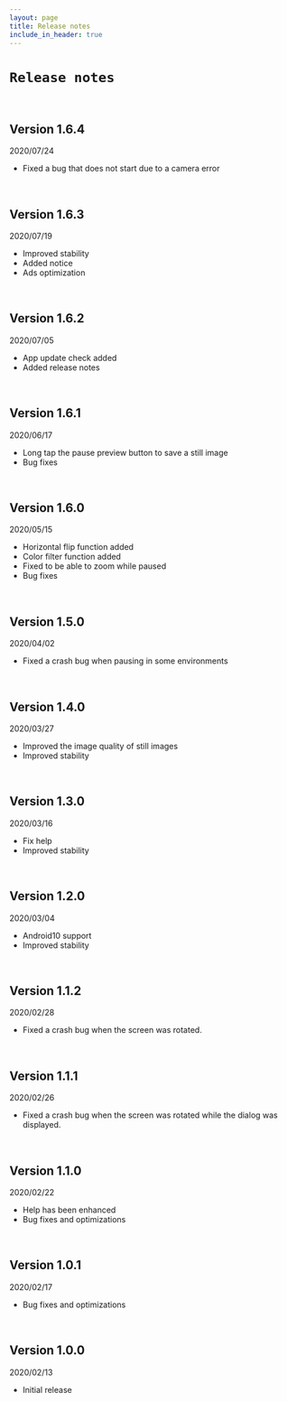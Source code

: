 ```yaml
---
layout: page
title: Release notes
include_in_header: true
---
```


# `Release notes`
<br>

## **Version 1.6.4**
2020/07/24
- Fixed a bug that does not start due to a camera error

<br>

## **Version 1.6.3**
2020/07/19
- Improved stability
- Added notice
- Ads optimization

<br>

## **Version 1.6.2**
2020/07/05
- App update check added
- Added release notes

<br>

## **Version 1.6.1**
2020/06/17
- Long tap the pause preview button to save a still image
- Bug fixes

<br>

## **Version 1.6.0**
2020/05/15
- Horizontal flip function added
- Color filter function added
- Fixed to be able to zoom while paused
- Bug fixes

<br>

## **Version 1.5.0**
2020/04/02
- Fixed a crash bug when pausing in some environments

<br>

## **Version 1.4.0**
2020/03/27
- Improved the image quality of still images
- Improved stability

<br>

## **Version 1.3.0**
2020/03/16
- Fix help
- Improved stability

<br>

## **Version 1.2.0**
2020/03/04
- Android10 support
- Improved stability

<br>

## **Version 1.1.2**
2020/02/28
- Fixed a crash bug when the screen was rotated.

<br>

## **Version 1.1.1**
2020/02/26
- Fixed a crash bug when the screen was rotated while the dialog was displayed.

<br>

## **Version 1.1.0**
2020/02/22
- Help has been enhanced
- Bug fixes and optimizations

<br>

## **Version 1.0.1**
2020/02/17
- Bug fixes and optimizations

<br>

## **Version 1.0.0**
2020/02/13
- Initial release

<br>